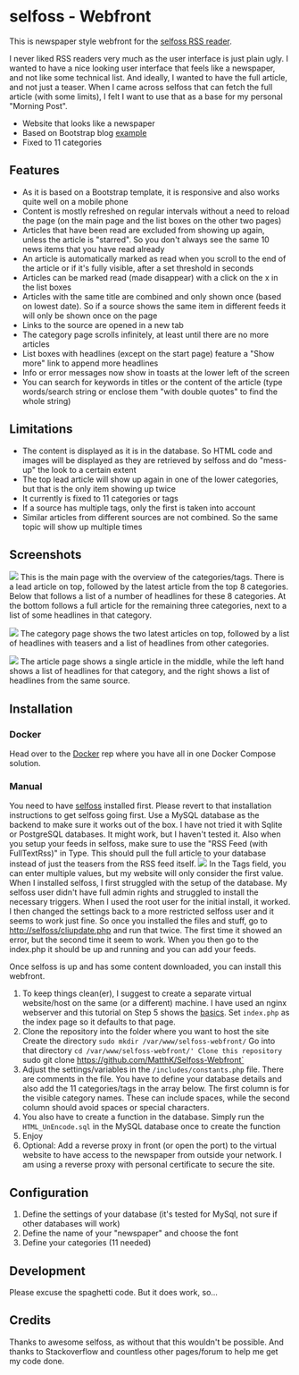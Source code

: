 # selfoss - Webfront

This is newspaper style webfront for the [selfoss RSS reader](https://github.com/fossar/selfoss).

I never liked RSS readers very much as the user interface is just plain ugly. I wanted to have
a nice looking user interface that feels like a newspaper, and not like some technical list. 
And ideally, I wanted to have the full article, and not just a teaser. When I came across selfoss
that can fetch the full article (with some limits), I felt I want to use that as a base for my
personal "Morning Post".

- Website that looks like a newspaper
- Based on Bootstrap blog [example](https://getbootstrap.com/docs/4.5/examples/blog/)
- Fixed to 11 categories

## Features

- As it is based on a Bootstrap template, it is responsive and also works quite well on a mobile phone
- Content is mostly refreshed on regular intervals without a need to reload the page (on the main page and the list boxes on the other two pages)
- Articles that have been read are excluded from showing up again, unless the article is "starred". So you don't always see the same 10 news items that you have read already
- An article is automatically marked as read  when you scroll to the end of the article or if it's fully visible, after a set threshold in seconds
- Articles can be marked read (made disappear) with a click on the x in the list boxes
- Articles with the same title are combined and only shown once (based on lowest date). So if a source shows the same item in different feeds it will only be shown once on the page
- Links to the source are opened in a new tab
- The category page scrolls infinitely, at least until there are no more articles
- List boxes with headlines (except on the start page) feature a "Show more" link to append more headlines
- Info or error messages now show in toasts at the lower left of the screen
- You can search for keywords in titles or the content of the article (type words/search string or enclose them "with double quotes" to find the whole string)

## Limitations

- The content is displayed as it is in the database. So HTML code and images will be displayed as they are retrieved by selfoss and do "mess-up" the look to a certain extent
- The top lead article will show up again in one of the lower categories, but that is the only item showing up twice
- It currently is fixed to 11 categories or tags
- If a source has multiple tags, only the first is taken into account
- Similar articles from different sources are not combined. So the same topic will show up multiple times

## Screenshots

![](./screenshots/news.png)
This is the main page with the overview of the categories/tags. There is a lead article on top, followed by the latest article from the top 8 categories.
Below that follows a list of a number of headlines for these 8 categories. At the bottom follows a full article for the remaining three categories, next to a list of some headlines in that category.

![](./screenshots/tag.png)
The category page shows the two latest articles on top, followed by a list of headlines with teasers and a list of headlines from other categories.

![](./screenshots/article.png)
The article page shows a single article in the middle, while the left hand shows a list of headlines for that category, and the right shows a list of headlines from the same source.

## Installation

### Docker
Head over to the [Docker](https://github.com/MatthK/swfd) rep where you have all in one Docker Compose solution.

### Manual

You need to have [selfoss](https://github.com/fossar/selfoss) installed first. Please revert to that installation instructions to get selfoss going first. Use a MySQL database as the backend to make sure it works out of the box. I have not tried it with Sqlite or PostgreSQL databases. It might work, but I haven't tested it.
Also when you setup your feeds in selfoss, make sure to use the "RSS Feed (with FullTextRss)" in Type. This should pull the full article to your database instead of just the teasers from the RSS feed itself.
![](./screenshots/fulltextrss.png)
In the Tags field, you can enter multiple values, but my website will only consider the first value.
When I installed selfoss, I first struggled with the setup of the database. My selfoss user didn't have full admin rights and struggled to install the necessary triggers. When I used the root user for the initial install, it worked. I then changed the settings back to a more restricted selfoss user and it seems to work just fine. So once you installed the files and stuff, go to <http://selfoss/cliupdate.php> and run that twice. The first time it showed an error, but the second time it seem to work. When you then go to the index.php it should be up and running and you can add your feeds.

Once selfoss is up and has some content downloaded, you can install this webfront.

1. To keep things clean(er), I suggest to create a separate virtual website/host on the same (or a different) machine. I have used an nginx webserver and this tutorial on Step 5 shows the [basics](https://www.digitalocean.com/community/tutorials/how-to-install-nginx-on-ubuntu-20-04). Set `index.php` as the index page so it defaults to that page. 
2. Clone the repository into the folder where you want to host the site 
   Create the directory `sudo mkdir /var/www/selfoss-webfront/`
   Go into that directory `cd /var/www/selfoss-webfront/'
   Clone this repository `sudo git clone https://github.com/MatthK/Selfoss-Webfront`
3. Adjust the settings/variables in the `/includes/constants.php` file. There are comments in the file. You have to define your database details and also add the 11 categories/tags in the array below. The first column is for the visible category names. These can include spaces, while the second column should avoid spaces or special characters.
4. You also have to create a function in the database. Simply run the `HTML_UnEncode.sql` in the MySQL database once to create the function
5. Enjoy
6. Optional: Add a reverse proxy in front (or open the port) to the virtual website to have access to the newspaper from outside your network. I am using a reverse proxy with personal certificate to secure the site.

## Configuration

1. Define the settings of your database (it's tested for MySql, not sure if other databases will work)
2. Define the name of your "newspaper" and choose the font
3. Define your categories (11 needed)

## Development

Please excuse the spaghetti code. But it does work, so...

## Credits

Thanks to awesome selfoss, as without that this wouldn't be possible. 
And thanks to Stackoverflow and countless other pages/forum to help me get my code done.
